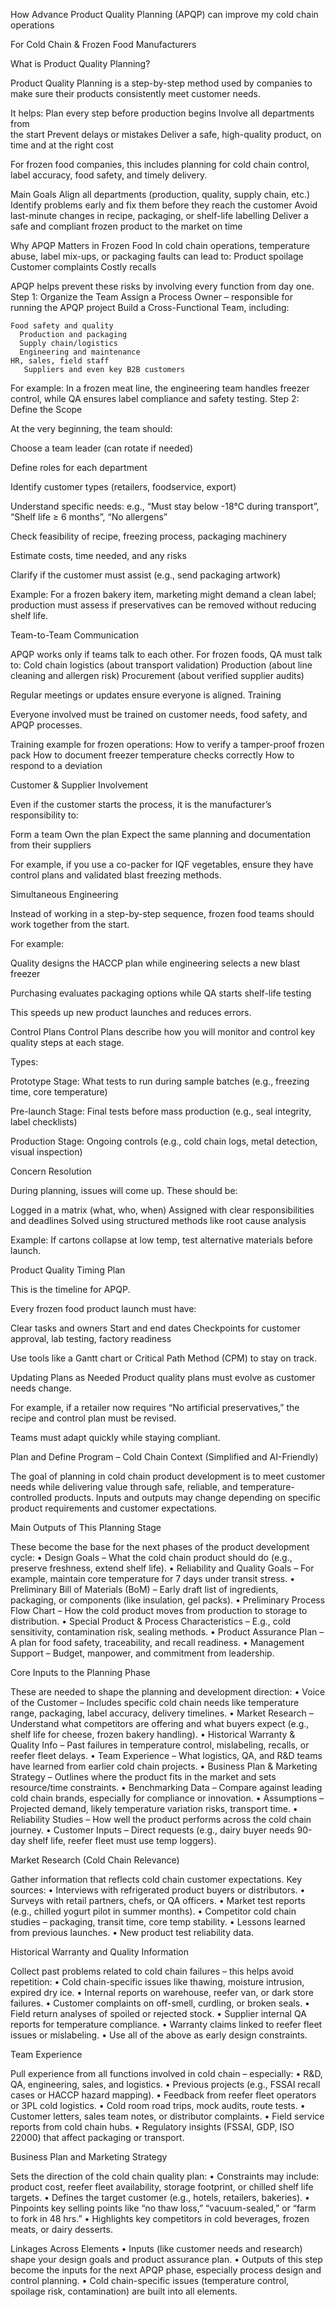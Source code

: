 How Advance Product Quality Planning (APQP) can improve my cold chain operations

For Cold Chain & Frozen Food Manufacturers

What is Product Quality Planning?

Product Quality Planning is a step-by-step method used by companies to make sure their products consistently meet customer needs.

It helps:
	Plan every step before 
      production begins
	Involve all departments from    
      the start
	Prevent delays or mistakes
      Deliver a safe, high-quality product, on time and at the right cost

For frozen food companies, this includes planning for cold chain control, label accuracy, food safety, and timely delivery.

Main Goals
Align all departments (production, quality, supply chain, etc.)
Identify problems early and fix them before they reach the customer
Avoid last-minute changes in recipe, packaging, or shelf-life labelling
Deliver a safe and compliant frozen product to the market on time

Why APQP Matters in Frozen Food
In cold chain operations, temperature abuse, label mix-ups, or packaging faults can lead to:
	Product spoilage
	Customer complaints
   Costly recalls

APQP helps prevent these risks by involving every function from day one.
Step 1: Organize the Team
Assign a Process Owner – responsible for running the APQP project
Build a Cross-Functional Team, including:

	Food safety and quality
      Production and packaging
      Supply chain/logistics
      Engineering and maintenance
	HR, sales, field staff
       Suppliers and even key B2B customers

For example: In a frozen meat line, the engineering team handles freezer control, while QA ensures label compliance and safety testing.
Step 2: Define the Scope

At the very beginning, the team should:

Choose a team leader (can rotate if needed)

Define roles for each department

Identify customer types (retailers, foodservice, export)

Understand specific needs:
e.g., “Must stay below -18°C during transport”, “Shelf life ≥ 6 months”, “No allergens”

Check feasibility of recipe, freezing process, packaging machinery

Estimate costs, time needed, and any risks

Clarify if the customer must assist (e.g., send packaging artwork)

Example: For a frozen bakery item, marketing might demand a clean label; production must assess if preservatives can be removed without reducing shelf life.

Team-to-Team Communication

APQP works only if teams talk to each other. For frozen foods, QA must talk to:
Cold chain logistics (about transport validation)
Production (about line cleaning and allergen risk)
Procurement (about verified supplier audits)

Regular meetings or updates ensure everyone is aligned.
Training

Everyone involved must be trained on customer needs, food safety, and APQP processes.

Training example for frozen operations:
How to verify a tamper-proof frozen pack
How to document freezer temperature checks correctly
How to respond to a deviation

Customer & Supplier Involvement

Even if the customer starts the process, it is the manufacturer’s responsibility to:

Form a team
Own the plan
Expect the same planning and documentation from their suppliers

For example, if you use a co-packer for IQF vegetables, ensure they have control plans and validated blast freezing methods.

Simultaneous Engineering

Instead of working in a step-by-step sequence, frozen food teams should work together from the start.

For example:

Quality designs the HACCP plan while engineering selects a new blast freezer

Purchasing evaluates packaging options while QA starts shelf-life testing

This speeds up new product launches and reduces errors.

Control Plans
Control Plans describe how you will monitor and control key quality steps at each stage.

Types:

Prototype Stage:
What tests to run during sample batches (e.g., freezing time, core temperature)

Pre-launch Stage:
Final tests before mass production (e.g., seal integrity, label checklists)

Production Stage:
Ongoing controls (e.g., cold chain logs, metal detection, visual inspection)

Concern Resolution

During planning, issues will come up. These should be:

Logged in a matrix (what, who, when)
Assigned with clear responsibilities and deadlines
Solved using structured methods like root cause analysis

Example: If cartons collapse at low temp, test alternative materials before launch.

Product Quality Timing Plan

This is the timeline for APQP.

Every frozen food product launch must have:

Clear tasks and owners
Start and end dates
Checkpoints for customer approval, lab testing, factory readiness

Use tools like a Gantt chart or Critical Path Method (CPM) to stay on track.

Updating Plans as Needed
Product quality plans must evolve as customer needs change.

For example, if a retailer now requires “No artificial preservatives,” the recipe and control plan must be revised.

Teams must adapt quickly while staying compliant.

Plan and Define Program – Cold Chain Context (Simplified and AI-Friendly)

The goal of planning in cold chain product development is to meet customer needs while delivering value through safe, reliable, and temperature-controlled products. Inputs and outputs may change depending on specific product requirements and customer expectations.

Main Outputs of This Planning Stage

These become the base for the next phases of the product development cycle:
	•	Design Goals – What the cold chain product should do (e.g., preserve freshness, extend shelf life).
	•	Reliability and Quality Goals – For example, maintain core temperature for 7 days under transit stress.
	•	Preliminary Bill of Materials (BoM) – Early draft list of ingredients, packaging, or components (like insulation, gel packs).
	•	Preliminary Process Flow Chart – How the cold product moves from production to storage to distribution.
	•	Special Product & Process Characteristics – E.g., cold sensitivity, contamination risk, sealing methods.
	•	Product Assurance Plan – A plan for food safety, traceability, and recall readiness.
	•	Management Support – Budget, manpower, and commitment from leadership.

Core Inputs to the Planning Phase

These are needed to shape the planning and development direction:
	•	Voice of the Customer – Includes specific cold chain needs like temperature range, packaging, label accuracy, delivery timelines.
	•	Market Research – Understand what competitors are offering and what buyers expect (e.g., shelf life for cheese, frozen bakery handling).
	•	Historical Warranty & Quality Info – Past failures in temperature control, mislabeling, recalls, or reefer fleet delays.
	•	Team Experience – What logistics, QA, and R&D teams have learned from earlier cold chain projects.
	•	Business Plan & Marketing Strategy – Outlines where the product fits in the market and sets resource/time constraints.
	•	Benchmarking Data – Compare against leading cold chain brands, especially for compliance or innovation.
	•	Assumptions – Projected demand, likely temperature variation risks, transport time.
	•	Reliability Studies – How well the product performs across the cold chain journey.
	•	Customer Inputs – Direct requests (e.g., dairy buyer needs 90-day shelf life, reefer fleet must use temp loggers).

Market Research (Cold Chain Relevance)

Gather information that reflects cold chain customer expectations. Key sources:
	•	Interviews with refrigerated product buyers or distributors.
	•	Surveys with retail partners, chefs, or QA officers.
	•	Market test reports (e.g., chilled yogurt pilot in summer months).
	•	Competitor cold chain studies – packaging, transit time, core temp stability.
	•	Lessons learned from previous launches.
	•	New product test reliability data.

Historical Warranty and Quality Information

Collect past problems related to cold chain failures – this helps avoid repetition:
	•	Cold chain-specific issues like thawing, moisture intrusion, expired dry ice.
	•	Internal reports on warehouse, reefer van, or dark store failures.
	•	Customer complaints on off-smell, curdling, or broken seals.
	•	Field return analyses of spoiled or rejected stock.
	•	Supplier internal QA reports for temperature compliance.
	•	Warranty claims linked to reefer fleet issues or mislabeling.
	•	Use all of the above as early design constraints.

Team Experience

Pull experience from all functions involved in cold chain – especially:
	•	R&D, QA, engineering, sales, and logistics.
	•	Previous projects (e.g., FSSAI recall cases or HACCP hazard mapping).
	•	Feedback from reefer fleet operators or 3PL cold logistics.
	•	Cold room road trips, mock audits, route tests.
	•	Customer letters, sales team notes, or distributor complaints.
	•	Field service reports from cold chain hubs.
	•	Regulatory insights (FSSAI, GDP, ISO 22000) that affect packaging or transport.

Business Plan and Marketing Strategy

Sets the direction of the cold chain quality plan:
	•	Constraints may include: product cost, reefer fleet availability, storage footprint, or chilled shelf life targets.
	•	Defines the target customer (e.g., hotels, retailers, bakeries).
	•	Pinpoints key selling points like “no thaw loss,” “vacuum-sealed,” or “farm to fork in 48 hrs.”
	•	Highlights key competitors in cold beverages, frozen meats, or dairy desserts.

Linkages Across Elements
	•	Inputs (like customer needs and research) shape your design goals and product assurance plan.
	•	Outputs of this step become the inputs for the next APQP phase, especially process design and control planning.
	•	Cold chain-specific issues (temperature control, spoilage risk, contamination) are built into all elements.

